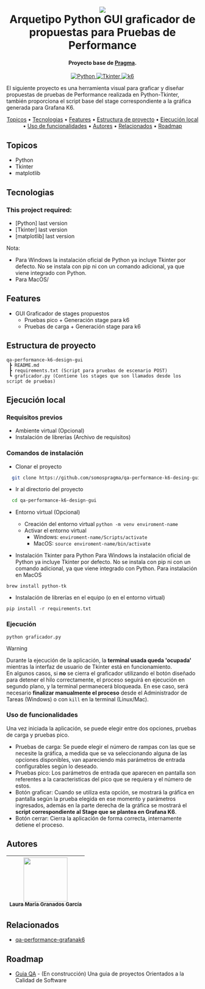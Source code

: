 <h1 align="center">
  <br>
  <a href="http://www.amitmerchant.com/electron-markdownify"><img src="https://f.hubspotusercontent20.net/hubfs/2829524/Copia%20de%20LOGOTIPO_original-2.png"></a>
  <br>
  Arquetipo Python GUI graficador de propuestas para Pruebas de Performance
  <br>
</h1>

<h4 align="center">Proyecto base de <a href="https://github.com/karatelabs/karate" target="_blank">Pragma</a>.</h4>


<p align="center">
  <a href="https://www.python.org/">
    <img src="https://img.shields.io/badge/Language-Python-blue.svg" alt="Python">
  </a>
  <a href="https://docs.python.org/3/library/tkinter.html">
    <img src="https://img.shields.io/badge/GUI-Tkinter-yellow.svg" alt="Tkinter">
  </a>
  <a href="https://grafana.com/oss/k6/">
    <img src="https://img.shields.io/badge/Performance%20Testing-k6-gray.svg" alt="k6">
  </a>
</p>

El siguiente proyecto es una herramienta visual para graficar y diseñar propuestas de pruebas de Performance realizada en Python-Tkinter, también proporciona el script base del stage correspondiente a la gráfica generada para Grafana K6.

<p align="center">
  <a href="#topicos">Topicos</a> •
  <a href="#tecnologias">Tecnologias</a> •
  <a href="#features">Features</a> •
  <a href="#estructura-de-proyecto">Estructura de proyecto</a> •
  <a href="#ejecución-local">Ejecución local</a> •
  <a href="#uso-de-funcionalidades">Uso de funcionalidades</a> •
  <a href="#autores">Autores</a> •
  <a href="#relacionados">Relacionados</a> •
  <a href="#roadmap">Roadmap</a>
</p>


## Topicos

* Python
* Tkinter
* matplotlib

## Tecnologias
### This project required:
- [Python] last version
- [Tkinter] last version
- [matplotlib] last version

Nota: 
*   Para Windows la instalación oficial de Python ya incluye Tkinter por defecto. No se instala con pip ni con un comando adicional, ya que viene integrado con Python.
*   Para MacOS/

## Features

- GUI Graficador de stages propuestos
  - Pruebas pico + Generación stage para k6
  - Pruebas de carga + Generación stage para k6

## Estructura de proyecto
````
qa-performance-k6-design-gui
 ┣ README.md
 ┣ requirements.txt (Script para pruebas de escenario POST)
 ┗ graficador.py (Contiene los stages que son llamados desde los script de pruebas)
````


## Ejecución local
### Requisitos previos
* Ambiente virtual (Opcional)
* Instalación de librerías (Archivo de requisitos)

### Comandos de instalación
* Clonar el proyecto

```bash
  git clone https://github.com/somospragma/qa-performance-k6-desing-gui
```

* Ir al directorio del proyecto

```bash
  cd qa-performance-k6-design-gui
```
* Entorno virtual (Opcional)
  * Creación del entorno virtual `python -m venv enviroment-name`
  * Activar el entorno virtual
    * Windows: `enviroment-name/Scripts/activate`
    * MacOS: `source enviroment-name/bin/activate`

* Instalación Tkinter para Python
Para Windows la instalación oficial de Python ya incluye Tkinter por defecto. No se instala con pip ni con un comando adicional, ya que viene integrado con Python. Para instalación en MacOS
```
brew install python-tk 
```

* Instalación de librerías en el equipo (o en el entorno virtual)
```
pip install -r requirements.txt
```

### Ejecución
```
python graficador.py
```

> [!WARNING]
> Durante la ejecución de la aplicación, la **terminal usada queda 'ocupada'** mientras la interfaz de usuario de Tkinter está en funcionamiento.  
> En algunos casos, si **no** se cierra el graficador utilizando el botón diseñado para detener el hilo correctamente, el proceso seguirá en ejecución en segundo plano, y la terminal permanecerá bloqueada. En ese caso, será necesario **finalizar manualmente el proceso** desde el Administrador de Tareas (Windows) o con `kill` en la terminal (Linux/Mac).

### Uso de funcionalidades
Una vez iniciada la aplicación, se puede elegir entre dos opciones, pruebas de carga y pruebas pico.
* Pruebas de carga: Se puede elegir el número de rampas con las que se necesite la gráfica, a medida que se va seleccionando alguna de las opciones disponibles, van apareciendo más parámetros de entrada configurables según lo deseado.
* Pruebas pico: Los parámetros de entrada que aparecen en pantalla son referentes a la caracteristicas del pico que se requiera y el número de estos.
* Botón graficar: Cuando se utiliza esta opción, se mostrará la gráfica en pantalla según la prueba elegida en ese momento y parámetros ingresados, además en la parte derecha de la gráfica se mostrará el **script correspondiente al Stage que se plantea en Grafana K6**.
* Botón cerrar: Cierra la aplicación de forma correcta, internamente detiene el proceso.



## Autores

| [<img src="https://gitlab.com/uploads/-/system/user/avatar/25199087/avatar.png?width=800" width=115><br><sub>Laura María Granados García</sub>](https://gitlab.com/laura.granados) <br/> |
| :----------------------------------------------------------------------------------------------------------------------------------------------------------------------------------------------------------------: |


## Relacionados

- [qa-performance-grafanak6](https://github.com/somospragma/qa-performance-grafanak6)


## Roadmap

- [Guia QA](https://github.com/orgs/somospragma/repositories?q=qa) - (En construcción) Una guia de proyectos Orientados a la Calidad de Software

